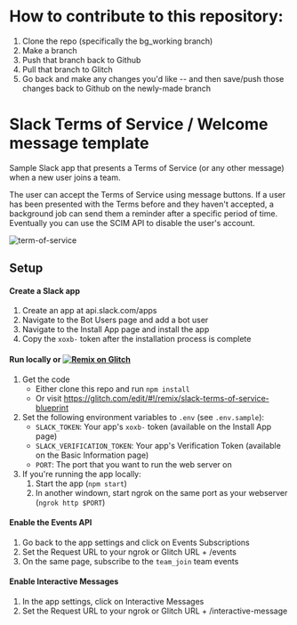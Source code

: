 # How to contribute to this repository:
1. Clone the repo (specifically the bg_working branch)
2. Make a branch
3. Push that branch back to Github
4. Pull that branch to Glitch
5. Go back and make any changes you'd like -- and then save/push those changes back to Github on the newly-made branch


# Slack Terms of Service / Welcome message template

Sample Slack app that presents a Terms of Service (or any other message) when a new user joins a team.

The user can accept the Terms of Service using message buttons. If a user has been presented with the Terms before and they haven't accepted, a background job can send them a reminder after a specific period of time. Eventually you can use the SCIM API to disable the user's account.

![term-of-service](https://user-images.githubusercontent.com/700173/27111030-42359a02-5062-11e7-9750-385ae9ca084e.png)

## Setup

#### Create a Slack app

1. Create an app at api.slack.com/apps
1. Navigate to the Bot Users page and add a bot user
1. Navigate to the Install App page and install the app
1. Copy the `xoxb-` token after the installation process is complete

#### Run locally or [![Remix on Glitch](https://cdn.glitch.com/2703baf2-b643-4da7-ab91-7ee2a2d00b5b%2Fremix-button.svg)](https://glitch.com/edit/#!/remix/slack-terms-of-service-blueprint)
1. Get the code
    * Either clone this repo and run `npm install`
    * Or visit https://glitch.com/edit/#!/remix/slack-terms-of-service-blueprint
1. Set the following environment variables to `.env` (see `.env.sample`):
    * `SLACK_TOKEN`: Your app's `xoxb-` token (available on the Install App page)
    * `SLACK_VERIFICATION_TOKEN`: Your app's Verification Token (available on the Basic Information page)
    * `PORT`: The port that you want to run the web server on
1. If you're running the app locally:
    1. Start the app (`npm start`)
    1. In another windown, start ngrok on the same port as your webserver (`ngrok http $PORT`)

#### Enable the Events API
1. Go back to the app settings and click on Events Subscriptions
1. Set the Request URL to your ngrok or Glitch URL + /events
1. On the same page, subscribe to the `team_join` team events

#### Enable Interactive Messages

1. In the app settings, click on Interactive Messages
1. Set the Request URL to your ngrok or Glitch URL + /interactive-message
